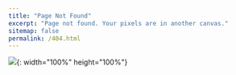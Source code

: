 ```yaml
---
title: "Page Not Found"
excerpt: "Page not found. Your pixels are in another canvas."
sitemap: false
permalink: /404.html
---
```


![](https://agentestudio.com/uploads/post/image/69/main_how_to_design_404_page.png){: width="100%" height="100%"}